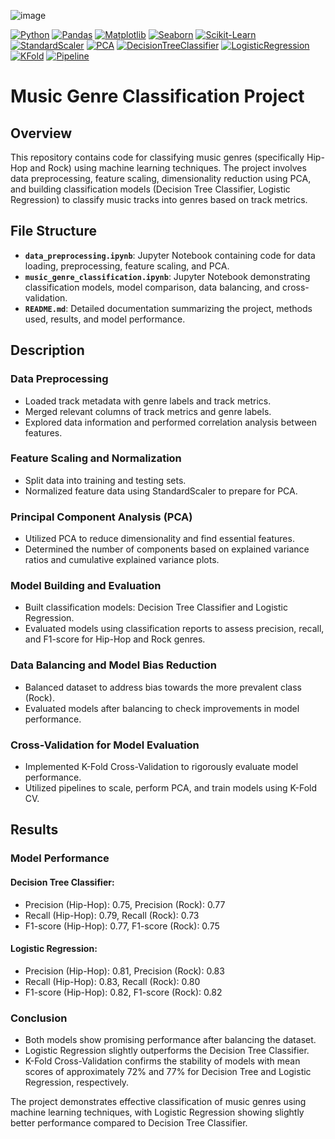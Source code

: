 ![image](https://github.com/manisa504/manisha/assets/97705567/bb0232b5-0788-4a3b-bf1f-bfd2f6c4f683)


[![Python](https://img.shields.io/badge/Python-3.x-blue)](https://www.python.org/)
[![Pandas](https://img.shields.io/badge/Pandas-Data_Processing-blue.svg?style=flat-square)](https://pandas.pydata.org/)
[![Matplotlib](https://img.shields.io/badge/Matplotlib-Data_Visualization-blue.svg?style=flat-square)](https://matplotlib.org/)
[![Seaborn](https://img.shields.io/badge/Seaborn-Statistical_Data_Visualization-blue.svg?style=flat-square)](https://seaborn.pydata.org/)
[![Scikit-Learn](https://img.shields.io/badge/scikit_learn-Machine_Learning-orange.svg?style=flat-square)](https://scikit-learn.org/stable/)
[![StandardScaler](https://img.shields.io/badge/StandardScaler-Feature_Scaling-blue.svg?style=flat-square)](https://scikit-learn.org/stable/modules/generated/sklearn.preprocessing.StandardScaler.html)
[![PCA](https://img.shields.io/badge/PCA-Dimensionality_Reduction-blue.svg?style=flat-square)](https://scikit-learn.org/stable/modules/generated/sklearn.decomposition.PCA.html)
[![DecisionTreeClassifier](https://img.shields.io/badge/DecisionTree-Classifier-orange.svg?style=flat-square)](https://scikit-learn.org/stable/modules/generated/sklearn.tree.DecisionTreeClassifier.html)
[![LogisticRegression](https://img.shields.io/badge/LogisticRegression-Classifier-orange.svg?style=flat-square)](https://scikit-learn.org/stable/modules/generated/sklearn.linear_model.LogisticRegression.html)
[![KFold](https://img.shields.io/badge/KFold-Cross_Validation-blue.svg?style=flat-square)](https://scikit-learn.org/stable/modules/generated/sklearn.model_selection.KFold.html)
[![Pipeline](https://img.shields.io/badge/Pipeline-Workflow_Orchestration-blue.svg?style=flat-square)](https://scikit-learn.org/stable/modules/generated/sklearn.pipeline.Pipeline.html)

# Music Genre Classification Project

## Overview

This repository contains code for classifying music genres (specifically Hip-Hop and Rock) using machine learning techniques. The project involves data preprocessing, feature scaling, dimensionality reduction using PCA, and building classification models (Decision Tree Classifier, Logistic Regression) to classify music tracks into genres based on track metrics.

## File Structure

- **`data_preprocessing.ipynb`**: Jupyter Notebook containing code for data loading, preprocessing, feature scaling, and PCA.
- **`music_genre_classification.ipynb`**: Jupyter Notebook demonstrating classification models, model comparison, data balancing, and cross-validation.
- **`README.md`**: Detailed documentation summarizing the project, methods used, results, and model performance.

## Description

### Data Preprocessing

- Loaded track metadata with genre labels and track metrics.
- Merged relevant columns of track metrics and genre labels.
- Explored data information and performed correlation analysis between features.

### Feature Scaling and Normalization

- Split data into training and testing sets.
- Normalized feature data using StandardScaler to prepare for PCA.

### Principal Component Analysis (PCA)

- Utilized PCA to reduce dimensionality and find essential features.
- Determined the number of components based on explained variance ratios and cumulative explained variance plots.

### Model Building and Evaluation

- Built classification models: Decision Tree Classifier and Logistic Regression.
- Evaluated models using classification reports to assess precision, recall, and F1-score for Hip-Hop and Rock genres.

### Data Balancing and Model Bias Reduction

- Balanced dataset to address bias towards the more prevalent class (Rock).
- Evaluated models after balancing to check improvements in model performance.

### Cross-Validation for Model Evaluation

- Implemented K-Fold Cross-Validation to rigorously evaluate model performance.
- Utilized pipelines to scale, perform PCA, and train models using K-Fold CV.

## Results

### Model Performance

#### Decision Tree Classifier:

- Precision (Hip-Hop): 0.75, Precision (Rock): 0.77
- Recall (Hip-Hop): 0.79, Recall (Rock): 0.73
- F1-score (Hip-Hop): 0.77, F1-score (Rock): 0.75

#### Logistic Regression:

- Precision (Hip-Hop): 0.81, Precision (Rock): 0.83
- Recall (Hip-Hop): 0.83, Recall (Rock): 0.80
- F1-score (Hip-Hop): 0.82, F1-score (Rock): 0.82

### Conclusion

- Both models show promising performance after balancing the dataset.
- Logistic Regression slightly outperforms the Decision Tree Classifier.
- K-Fold Cross-Validation confirms the stability of models with mean scores of approximately 72% and 77% for Decision Tree and Logistic Regression, respectively.

The project demonstrates effective classification of music genres using machine learning techniques, with Logistic Regression showing slightly better performance compared to Decision Tree Classifier.

